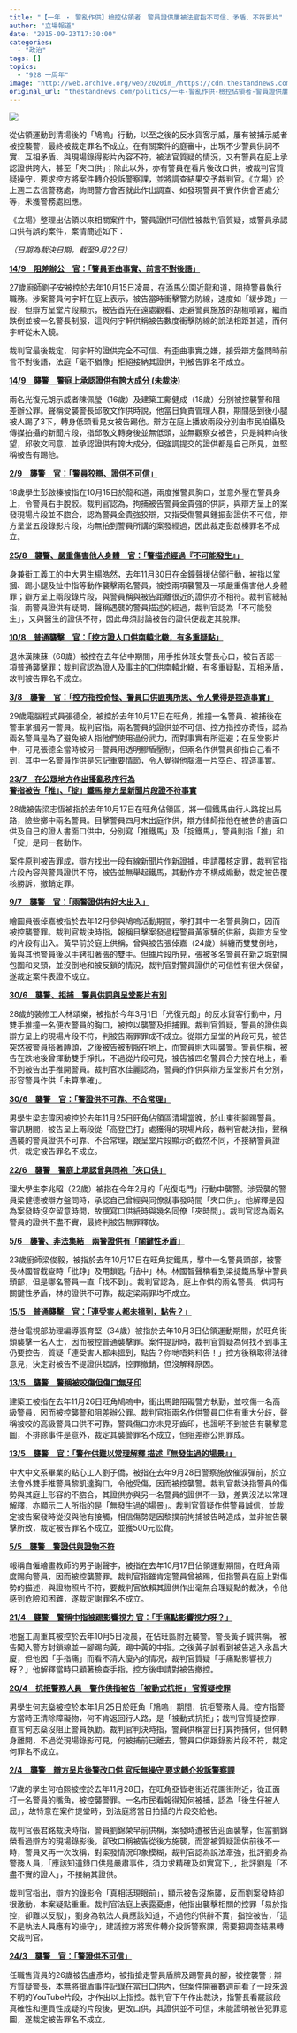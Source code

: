 ```yaml
---
title: "【一年 ‧ 警亂作供】檢控佔領者　警員證供屢被法官指不可信、矛盾、不符影片"
author: "立場報道"
date: "2015-09-23T17:30:00"
categories:
  - "政治"
tags: []
topics:
  - "928 一周年"
image: "http://web.archive.org/web/2020im_/https://cdn.thestandnews.com/media/photos/cache/police-09_mbqPH_1200x0.png"
original_url: "thestandnews.com/politics/一年-警亂作供-檢控佔領者-警員證供屢被法官指不可信-矛盾-不符影片"
---
```

![](http://web.archive.org/web/2020im_/https://cdn.thestandnews.com/media/photos/cache/police-09_mbqPH_1200x0.png)

從佔領運動到清場後的「鳩嗚」行動，以至之後的反水貨客示威，屢有被捕示威者被控襲警，最終被裁定罪名不成立。在有關案件的庭審中，出現不少警員供詞不實、互相矛盾、與現場錄得影片內容不符，被法官質疑的情況，又有警員在庭上承認證供跨大，甚至「夾口供」；除此以外，亦有警員在看片後改口供，被裁判官質疑操守，要求控方將案件轉介投訴警察課，並將調查結果交予裁判官。《立場》於上週二去信警務處，詢問警方會否就此作出調查、如發現警員不實作供會否處分等，未獲警務處回應。

《立場》整理出佔領以來相關案件中，警員證供可信性被裁判官質疑，或警員承認口供有誤的案件，案情簡述如下：

_（日期為裁決日期，截至9月22日）_

**[14/9　阻差辦公　官：「警員歪曲事實、前言不對後語」](../../politics/%E8%AD%A6%E5%93%A1%E4%BD%9C%E4%BE%9B%E6%8C%87-%E7%B7%A9%E6%AD%A5%E8%B7%91-%E8%A1%9D%E6%93%8A-%E4%BD%94%E9%A0%98%E4%BA%BA%E5%A3%AB%E8%84%AB%E7%BD%AA/)**

27歲廚師劉子安被控於去年10月15日凌晨，在添馬公園近龍和道，阻撓警員執行職務。涉案警員何宇軒在庭上表示，被告當時衝擊警方防線，速度如「緩步跑」一般，但辯方呈堂片段顯示，被告首先在遠處觀看、走避警員施放的胡椒噴霧，繼而跌倒並被一名警長制服，這與何宇軒供稱被告數度衝擊防線的說法相距甚遠，而何宇軒從未入鏡。

裁判官最後裁定，何宇軒的證供完全不可信、有歪曲事實之嫌，接受辯方盤問時前言不對後語，法庭「毫不猶豫」拒絕接納其證供，判被告罪名不成立。

[**14/9　襲警　警庭上承認證供有誇大成分 (未裁決)**](../../society/%E8%AD%A6%E9%95%B7%E7%9C%8B%E9%8C%84%E5%BD%B1%E5%BE%8C%E6%94%B9%E5%8F%A3-%E6%8E%A7%E6%96%B9-%E6%9C%89%E9%8C%AF%E4%BE%BF%E6%94%B9-%E6%98%AF%E8%AA%A0%E5%AF%A6%E8%AD%89%E4%BA%BA/)

兩名光復元朗示威者陳佩瑩（16歲）及建築工鄺健成（18歲）分別被控襲警和阻差辦公罪。聲稱受襲警長邱敬文作供時說，他當日負責管理人群，期間感到後小腿被人踢了3下，轉身低頭看見女被告踢他。辯方在庭上播放兩段分別由市民拍攝及傳媒拍攝的新聞片段，指邱敬文轉身後並無低頭，並無觀察女被告，只是純粹向後望，邱敬文同意，並承認證供有誇大成分，但強調提交的證供都是自己所見，並堅稱被告有踢他。

**[2/9　襲警　官：「警員狡辯、證供不可信」](../../politics/%E5%AE%98%E6%96%A5%E8%AD%A6%E8%AD%89%E4%BE%9B%E4%B8%8D%E5%8F%AF%E4%BF%A1-18%E6%AD%B2%E5%AD%B8%E7%94%9F%E9%BE%8D%E5%92%8C%E9%81%93%E8%A5%B2%E8%AD%A6%E7%BD%AA%E4%B8%8D%E6%88%90%E7%AB%8B/)**

18歲學生彭啟榛被指在10月15日於龍和道，兩度推警員胸口，並意外壓在警員身上，令警員右手脫骹。裁判官認為，拘捕被告警員金貴強的供詞，與辯方呈上的案發現場片段並不脗合，認為警員金貴強狡辯，又指受傷警員鍾振彭證供不可信，辯方呈堂五段錄影片段，均無拍到警員所講的案發經過，因此裁定彭啟榛罪名不成立。

**[25/8　襲警、嚴重傷害他人身體　官：「警描述經過『不可能發生』」](../../politics/%E5%AE%98%E6%8C%87%E5%85%A9%E8%AD%A6%E8%AD%89%E4%BE%9B%E6%9C%89%E7%96%91%E5%95%8F-%E4%BD%94%E4%B8%AD%E8%A1%97%E5%B7%A5%E7%BE%A9%E5%B7%A5%E4%BB%8A%E8%84%AB%E8%A5%B2%E8%AD%A6%E7%BD%AA/)**

身兼街工義工的中大男生楊皓然，去年11月30日在金鐘聲援佔領行動，被指以掌摑、踢小腿及扯中指等動作襲擊兩名警員，被控兩項襲警及一項嚴重傷害他人身體罪；辯方呈上兩段錄片段，與警員稱與被告距離很近的證供亦不相符。裁判官總結指，兩警員證供有疑問，聲稱遇襲的警員描述的經過，裁判官認為「不可能發生」，又與醫生的證供不符，因此毋須討論被告的證供便裁定其脫罪。

**[10/8　普通襲擊　官：「控方證人口供南轅北轍，有多重疑點」](http://web.archive.org/web/20210629053200/https://www.thestandnews.com/politics/%E8%A2%AB%E6%8E%A7%E6%8E%A8%E5%A5%B3%E8%AD%A6%E5%BF%83%E5%8F%A3-%E4%BD%94%E4%B8%AD%E6%BC%A2%E8%84%AB%E8%A5%B2%E6%93%8A%E7%BD%AA-%E5%AE%98%E8%B3%AA%E7%96%91%E6%8E%A7%E6%96%B9%E5%8F%A3%E4%BE%9B%E4%BA%92%E7%9B%B8%E7%9F%9B%E7%9B%BE%E7%96%91%E9%BB%9E%E5%A4%9A/?fb_comment_id=960670933975588_960691010640247)**

退休漢陳蘇（68歲）被控在去年佔中期間，用手推休班女警長心口，被告否認一項普通襲擊罪；裁判官認為證人及事主的口供南轅北轍，有多重疑點，互相矛盾，故判被告罪名不成立。

**[3/8　襲警　官：「控方指控奇怪、警員口供匪夷所思、令人覺得是捏造事實」](../../politics/%E4%BD%94%E6%97%BA%E7%94%B7%E8%A5%B2%E8%AD%A6%E7%BD%AA%E4%B8%8D%E6%88%90%E7%AB%8B-%E5%AE%98%E6%96%A5%E8%AD%A6%E5%93%A1%E8%AD%89%E4%BE%9B-%E8%AA%AA%E6%B3%95%E5%A5%87%E6%80%AA-%E5%8C%AA%E5%A4%B7%E6%89%80%E6%80%9D/)**

29歲電腦程式員張德全，被控於去年10月17日在旺角，推撞一名警員、被捕後在警車掌摑另一警員。裁判官指，兩名警員的證供並不可信、控方指控亦奇怪，認為兩名警員是為了避免被人指他們使用過份武力，而對事實有所迴避；在呈堂影片中，可見張德全當時被另一警員用透明膠盾壓制，但兩名作供警員卻指自己看不到，其中一名警員作供是忘記重要情節，令人覺得他腦海一片空白、捏造事實。

**[23/7　在公眾地方作出擾亂秩序行為  
警指被告「推」、「掟」鐵馬 辯方呈新聞片段證不符事實](../../society/%E8%A2%AB%E6%8C%87%E6%8E%9F%E9%90%B5%E9%A6%AC%E4%BD%94%E6%97%BA%E5%B7%A5%E4%BA%BA%E8%84%AB%E7%BD%AA-%E6%9C%89%E7%B7%9A%E6%96%B0%E8%81%9E%E7%89%87%E8%AD%89%E6%B8%85%E7%99%BD-%E8%BE%AF%E6%96%B9%E5%BE%8B%E5%B8%AB-%E8%A6%81%E5%A4%9A%E8%AC%9D%E9%AB%98%E7%99%BB%E5%85%88/)**

28歲被告梁志恆被指於去年10月17日在旺角佔領區，將一個鐵馬由行人路掟出馬路，險些擲中兩名警員。目擊警員四月末出庭作供，辯方律師指他在被告的書面口供及自己的證人書面口供中，分別寫「推鐵馬」及「掟鐵馬」，警員則指「推」和「掟」是同一套動作。

案件原判被告罪成，辯方找出一段有線新聞片作新證據，申請覆核定罪，裁判官指片段內容與警員證供不符，被告並無舉起鐵馬，其動作亦不構成煽動，裁定被告覆核勝訴，撤銷定罪。

**[9/7　襲警　官：「兩警證供有好大出入」](../../society/%E9%B3%A9%E5%97%9A%E7%94%B7%E9%81%AD%E8%AD%A6%E5%8F%89%E9%A0%B8%E5%8C%85%E5%9C%8D-%E8%A1%A8%E8%AD%89%E4%B8%8D%E6%88%90%E7%AB%8B%E8%84%AB%E8%A5%B2%E8%AD%A6%E7%BD%AA-%E8%A3%81%E5%88%A4%E5%AE%98%E8%B3%AA%E7%96%91%E8%AD%A6%E5%8F%A3%E4%BE%9B/)**

繪圖員張倬嘉被指於去年12月參與鳩嗚活動期間，拳打其中一名警員胸口，因而被控襲警罪。裁判官裁決時指，報稱目擊案發過程警員黃家驊的供辭，與辯方呈堂的片段有出入。黃早前於庭上供稱，曾與被告張倬嘉（24歲）糾纏而雙雙倒地，黃與其他警員後以手銬扣著張的雙手。但據片段所見，張被多名警員在新之城對開包圍和叉頸，並沒倒地和被反鎖的情況，裁判官對警員證供的可信性有很大保留，遂裁定案件表證不成立。

**[30/6　襲警、拒捕　警員供詞與呈堂影片有別](../../society/%E5%AE%98%E6%89%B9%E8%AD%A6%E5%93%A1%E4%BD%9C%E4%BE%9B-%E6%9C%AA%E7%AE%97%E6%BA%96%E7%A2%BA-%E5%85%89%E5%BE%A9%E5%85%83%E6%9C%97%E7%A4%BA%E5%A8%81%E8%80%85%E8%84%AB%E7%BD%AA/)**

28歲的裝修工人林頌樂，被指於今年3月1日「光復元朗」的反水貨客行動中，用雙手推撞一名便衣警員的胸口，被控以襲警及拒捕罪。裁判官質疑，警員的證供與辯方呈上的現場片段不符，判被告兩罪罪成不成立。從辯方呈堂的片段可見，被告突然被警員搭著膊頭，之後被告被制服在地上，而警員則大叫襲警。警員供稱，被告在跌地後曾揮動雙手掙扎，不過從片段可見，被告被四名警員合力按在地上，看不到被告出手推開警員。裁判官水佳麗認為，警員的作供與辯方呈堂影片有分別，形容警員作供「未算準確」。

**[30/6　襲警　官：「警證供不可靠、不合常理」](../../society/%E6%B3%95%E5%AE%98%E6%8C%87%E8%AD%A6%E5%93%A1%E5%8F%A3%E4%BE%9B-%E4%B8%8D%E5%8F%AF%E9%9D%A0%E4%B8%8D%E5%90%88%E7%90%86-%E4%BD%94%E6%97%BA%E5%AD%B8%E7%94%9F%E8%84%AB%E8%A5%B2%E8%AD%A6%E7%BD%AA/)**

男學生梁志偉因被控於去年11月25日旺角佔領區清場當晚，於山東街腳踢警員。審訊期間，被告呈上兩段從「高登巴打」處獲得的現場片段，裁判官裁決指，聲稱遇襲的警員證供不可靠、不合常理，跟呈堂片段顯示的截然不同，不接納警員證供，裁定被告罪名不成立。

[**22/6　襲警　警庭上承認曾與同袍「夾口供」**](../../society/%E5%85%89%E5%BE%A9%E5%B1%AF%E9%96%80-%E7%90%86%E5%A4%A7%E7%94%9F%E8%84%AB%E8%A5%B2%E8%AD%A6%E7%BD%AA-%E8%AD%A6%E6%89%BF%E8%AA%8D%E6%9B%BE-%E5%A4%BE%E5%8F%A3%E4%BE%9B/)

理大學生李兆昭（22歲）被指在今年2月的「光復屯門」行動中襲警。涉受襲的警員梁健德被辯方盤問時，承認自己曾經與同僚就事發時間「夾口供」。他解釋是因為案發時沒空留意時間，故撰寫口供紙時與幾名同僚「夾時間」。裁判官認為兩名警員的證供不盡不實，最終判被告無罪釋放。

**[5/6　襲警、非法集結　兩警證供有「關鍵性矛盾」](http://web.archive.org/web/20210629053200/http://hk.apple.nextmedia.com/news/art/20150606/19174430)**

23歲廚師梁俊毅，被指於去年10月17日在旺角掟鐵馬，擊中一名警員頭部，被警長林國智截查時「批踭」及用鎖匙「拮中」林。林國智聲稱看到梁掟鐵馬擊中警員頭部，但是哪名警員一直「找不到」。裁判官認為，庭上作供的兩名警長，供詞有關鍵性矛盾，林的證供不可靠，裁定梁兩罪均不成立。

**[15/5　普通襲擊　官：「連受害人都未搵到，點告？」](../../society/%E8%A5%B2%E6%93%8A%E6%A1%88%E6%89%BE%E4%B8%8D%E5%88%B0%E4%BA%8B%E4%B8%BB-%E6%B8%AF%E5%8F%B0%E5%8A%A9%E5%B0%8E%E7%8D%B2%E6%92%A4%E6%8E%A7/)**

港台電視部助理編導張育堅（34歲）被指於去年10月3日佔領運動期間，於旺角街頭襲擊一名人士，因而被控普通襲擊罪。案件提訊時，裁判官質疑為何找不到事主仍要控告，質疑「連受害人都未搵到，點告？你哋唔夠料告！」控方後稱取得法律意見，決定對被告不提證供起訴，控罪撤銷，但沒解釋原因。

**[13/5　襲警　警稱被咬傷但傷口無牙印](../../society/%E5%AE%98%E6%8C%87%E5%85%A9%E8%AD%A6%E8%AD%89%E4%BE%9B%E4%B8%8D%E5%8F%AF%E9%9D%A0-%E9%B3%A9%E5%97%9A%E7%94%B7%E8%84%AB%E8%A5%B2%E8%AD%A6%E7%BD%AA%E9%98%BB%E5%B7%AE%E7%BD%AA%E6%88%90/)**

建築工被指在去年11月26日旺角鳩嗚中，衝出馬路阻礙警方執勤，並咬傷一名高級警員，因而被控襲警和阻差辦公罪。裁判官指兩名作供警員口供有重大分歧，聲稱被咬的高級警員口供不可靠，警員傷口亦未見牙齒印，也證明不到被告有襲擊意圖，不排除事件是意外，裁定其襲警罪名不成立，但阻差辦公則罪成。

**[13/5　襲警　官：「警作供難以常理解釋 描述『無發生過的場景』」](../../society/%E8%AD%A6%E8%AD%89%E4%BE%9B%E5%82%B7%E5%8B%A2%E8%88%87%E9%A9%97%E5%82%B7%E5%A0%B1%E5%91%8A%E4%B8%8D%E7%AC%A6-%E4%B8%AD%E5%A4%A7%E7%95%A2%E6%A5%AD%E7%94%9F%E8%84%AB%E8%A5%B2%E8%AD%A6%E7%BD%AA/)**

中大中文系畢業的點心工人劉子僑，被指在去年9月28日警察施放催淚彈前，於立法會外雙手推警員黎凱達胸口，令他受傷，因而被控襲警。裁判官裁決指警員的傷勢與其庭上形容的不脗合，其證供亦與另一名警員的證供不一致，差異沒法以常理解釋，亦顯示二人所指的是「無發生過的場景」。裁判官質疑作供警員誠信，並裁定被告案發時從沒與他有接觸，相信傷勢是因黎撲前拘捕被告時造成，並非被告襲擊所致，裁定被告罪名不成立，並獲500元訟費。

**[5/5　襲警　警證供與證物不符](../../society/%E8%AD%A6%E5%93%A1%E8%AD%89%E4%BE%9B%E8%88%87%E7%9B%B8%E7%89%87%E4%B8%8D%E7%AC%A6-%E7%94%B7%E5%AD%90%E8%A5%B2%E8%AD%A6%E7%BD%AA%E8%84%AB/)**

報稱自僱繪畫教師的男子謝聲宇，被指在去年10月17日佔領運動期間，在旺角兩度踢向警員，因而被控襲警罪。裁判官指雖肯定警員曾被踢，但指警員在庭上對傷勢的描述，與證物照片不符，要裁判官依賴其證供作出毫無合理疑點的裁決，令他感到危險和困難，遂裁定謝罪名不成立。

**[21/4　襲警　警稱中指被踢影響視力 官：「手痛點影響視力呀？」](../../society/%E8%AD%A6%E7%A8%B1%E4%B8%AD%E6%8C%87%E9%81%AD%E8%B8%A2%E7%9C%8B%E4%B8%8D%E6%B8%85%E8%A2%AB%E8%B3%AA%E7%96%91-%E5%9C%B0%E7%9B%A4%E5%B7%A5%E4%BB%8A%E7%8D%B2%E6%92%A4%E6%8E%A7/)**

地盤工周重其被控於去年10月5日凌晨，在佔旺區附近襲警。警長黃子誠供稱， 被告闖入警方封鎖線並一腳踢向黃，踢中黃的中指。之後黃子誠看到被告逃入永昌大廈，但他因「手指痛」而看不清大廈內的情况，裁判官質疑「手痛點影響視力呀？」他解釋當時只顧著檢查手指。控方後申請對被告撤控。

**[20/4　抗拒警務人員　警作供指被告「被動式抗拒」 官質疑控罪](../../society/%E6%97%BA%E8%A7%92%E9%B3%A9%E5%97%9A%E8%AD%A6%E6%B0%91%E8%A1%9D%E7%AA%81-%E7%94%B7%E5%AD%90%E8%A2%AB%E6%8E%A7%E9%98%BB%E5%B7%AE-%E6%B3%95%E5%AE%98%E8%B3%AA%E7%96%91%E9%BB%9E%E9%98%BB-%E6%8E%A7%E6%96%B9%E6%8C%87-%E8%A2%AB%E5%8B%95%E5%BC%8F%E6%8A%97%E6%8B%92/)**

男學生何志燊被控於本年1月25日於旺角「鳩嗚」期間，抗拒警務人員。控方指警方當時正清除障礙物，何不肯返回行人路，是「被動式抗拒」；裁判官質疑控罪，直言何志燊沒阻止警員執勤。裁判官判決時指，警員供稱當日打算拘捕何，但何轉身離開，不過從現場錄影可見，何被捕前已離去，警員口供跟錄影片段不符，裁定何罪名不成立。

**[2/4　襲警　辯方呈片後警改口供 官斥無操守 要求轉介投訴警察課](../../society/%E6%B8%AF%E4%BA%BA%E4%BB%97%E7%BE%A9%E4%BE%9B%E7%89%87-%E5%8A%A9%E5%AD%B8%E7%94%9F%E8%84%AB%E8%A5%B2%E8%AD%A6%E7%BD%AA-%E5%AE%98%E6%8C%87%E8%AD%A6%E4%B8%8D%E8%AA%A0%E5%AF%A6-%E4%BF%83%E8%BD%89%E4%BB%8B%E6%8A%95%E8%A8%B4%E8%AA%B2/)**

17歲的學生何柏熙被控於去年11月28日，在旺角亞皆老街近花園街附近，從正面打一名警員的嘴角，被控襲警罪。一名市民看報得知何被捕，認為「後生仔被人屈」，故特意在案件提堂時，到法庭將當日拍攝的片段交給他。

裁判官張君銘裁決時指，警員劉錦榮早前供稱，案發時遭被告迎面襲擊，但當劉錦榮看過辯方的現場錄影後，卻改口稱被告從後方施襲，而當被質疑證供前後不一時，警員又再一次改稱，對案發情況印象模糊，裁判官認為說法牽強，批評劉身為警務人員，「應該知道錄口供是嚴肅事件，須力求精確及如實寫下」，批評劉是「不盡不實的證人」，不接納其證供。

裁判官指出，辯方的錄影令「真相活現眼前」，顯示被告沒施襲，反而劉案發時卻很激動，本案疑點重重。裁判官法庭上表露憂慮，他指出襲擊相關的控罪「易於指控，卻難以反駁」，劉身為執法人員應該知道，不過他的供辭不實，指控被告，「這不是執法人員應有的操守」，建議控方將案件轉介投訴警察課，需要把調查結果轉交裁判官。

**[24/3　襲警　官：「警證供不可信」](../../politics/%E8%AD%A6%E6%94%B9%E5%8F%A3%E4%BE%9B%E4%B8%8D%E5%8F%AF%E4%BF%A1-%E9%9D%92%E5%B9%B4%E8%A5%B2%E8%AD%A6%E7%BD%AA%E4%B8%8D%E6%88%90%E7%AB%8B/)**

任職售貨員的26歲被告盧彥均，被指搶走警員盾牌及踢警員的腳，被控襲警；辯方質疑警長，本無將搶盾事件記錄在當日口供內，但案件開審數週前看了一段來源不明的YouTube片段，才作出以上指控。裁判官下午作出裁決，指警長看罷該段真確性和連貫性成疑的片段後，更改口供，其證供並不可信，未能證明被告犯罪意圖，遂裁定被告罪名不成立。